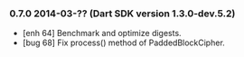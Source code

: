 ### 0.7.0 2014-03-?? (Dart SDK version 1.3.0-dev.5.2)

* [enh 64] Benchmark and optimize digests.
* [bug 68] Fix process() method of PaddedBlockCipher.

